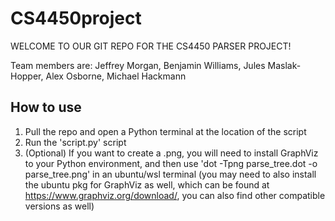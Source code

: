 # CS4450project
WELCOME TO OUR GIT REPO FOR THE CS4450 PARSER PROJECT!

Team members are: Jeffrey Morgan, Benjamin Williams, Jules Maslak-Hopper, Alex Osborne, Michael Hackmann

## How to use
1. Pull the repo and open a Python terminal at the location of the script
2. Run the 'script.py' script
3. (Optional) If you want to create a .png, you will need to install GraphViz to your Python environment, and then use 'dot -Tpng parse_tree.dot -o parse_tree.png' in an ubuntu/wsl terminal (you may need to also install the ubuntu pkg for GraphViz as well, which can be found at https://www.graphviz.org/download/, you can also find other compatible versions as well)
